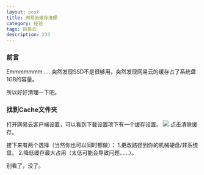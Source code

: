 ```yaml
---
layout: post
title: 网易云缓存清理
category: 经验
tags: 网易云
description: 233
---
```


### 前言

Emmmmmmm......突然发现SSD不是很够用，突然发现网易云的缓存占了系统盘1GB的容量。

所以好好清理一下吧。

### 找到Cache文件夹
打开网易云客户端设置，可以看到下载设置项下有一个缓存设置。
[![](https://s1.ax1x.com/2018/01/08/pnmvqO.png)](https://imgchr.com/i/pnmvqO)
点击清除缓存。

接下来有两个选择（当然你也可以同时都做）：
1.更改路径到你的机械硬盘/非系统盘。
2.降低缓存最大占用（太低可能会导致问题......）。








别看了，没了。


